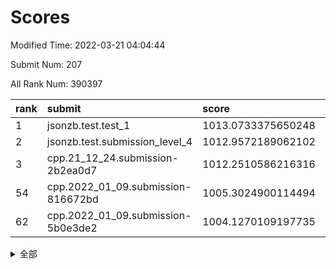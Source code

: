 # Scores

Modified Time: 2022-03-21 04:04:44

Submit Num: 207

All Rank Num: 390397

| rank |               submit               |       score        |       sigma        | pk_num |
| :--- | :--------------------------------- | :----------------- | :----------------- | :----- |
| 1    | jsonzb.test.test_1                 | 1013.0733375650248 | 0.7929585929916242 | 7543   |
| 2    | jsonzb.test.submission_level_4     | 1012.9572189062102 | 0.7886346436121028 | 7544   |
| 3    | cpp.21_12_24.submission-2b2ea0d7   | 1012.2510586216316 | 0.749292997963224  | 7548   |
| 54   | cpp.2022_01_09.submission-816672bd | 1005.3024900114494 | 0.7292305978064189 | 7544   |
| 62   | cpp.2022_01_09.submission-5b0e3de2 | 1004.1270109197735 | 0.7212285236493536 | 7543   |


<details>
<summary>全部</summary>

| rank |                 submit                 |       score        |       sigma        | pk_num |
| :--- | :------------------------------------- | :----------------- | :----------------- | :----- |
| 1    | jsonzb.test.test_1                     | 1013.0733375650248 | 0.7929585929916242 | 7543   |
| 2    | jsonzb.test.submission_level_4         | 1012.9572189062102 | 0.7886346436121028 | 7544   |
| 3    | cpp.21_12_24.submission-2b2ea0d7       | 1012.2510586216316 | 0.749292997963224  | 7548   |
| 4    | gobigger.level_3.submission_level_3_0  | 1011.9847753359767 | 0.7665781493710585 | 7541   |
| 5    | gobigger.level_3.submission_level_3_15 | 1011.7138069550833 | 0.7978493232032724 | 7546   |
| 6    | gobigger.level_3.submission_level_3_2  | 1011.618374380724  | 0.7552344946046678 | 7547   |
| 7    | gobigger.level_3.submission_level_3_36 | 1011.0450552394847 | 0.7547189501565089 | 7541   |
| 8    | gobigger.level_3.submission_level_3_7  | 1010.9932295239681 | 0.8014783697440139 | 7542   |
| 9    | gobigger.level_3.submission_level_3_10 | 1010.9880049498931 | 0.7641552594214566 | 7544   |
| 10   | gobigger.level_3.submission_level_3_46 | 1010.9437366854384 | 0.751124412381541  | 7548   |
| 11   | gobigger.level_3.submission_level_3_29 | 1010.8945831274599 | 0.7517814148309143 | 7544   |
| 12   | gobigger.level_3.submission_level_3_3  | 1010.8943045313188 | 0.7731202364550854 | 7541   |
| 13   | gobigger.level_3.submission_level_3_25 | 1010.8506202064927 | 0.7871629431378017 | 7546   |
| 14   | gobigger.level_3.submission_level_3_26 | 1010.7883249151567 | 0.757490589862618  | 7544   |
| 15   | gobigger.level_3.submission_level_3_43 | 1010.6048112645486 | 0.7503891951603605 | 7543   |
| 16   | gobigger.level_3.submission_level_3_45 | 1010.4703576931079 | 0.7868993218768499 | 7545   |
| 17   | gobigger.level_3.submission_level_3_6  | 1010.4097102787562 | 0.7486420256766178 | 7537   |
| 18   | gobigger.level_3.submission_level_3_21 | 1010.3272347561035 | 0.7664213598493597 | 7549   |
| 19   | gobigger.level_3.submission_level_3_23 | 1010.2116045396796 | 0.7512778201936544 | 7548   |
| 20   | gobigger.level_3.submission_level_3_12 | 1010.1978515603554 | 0.7442164413285169 | 7547   |
| 21   | gobigger.level_3.submission_level_3_47 | 1010.1321619779075 | 0.7430701836759616 | 7544   |
| 22   | gobigger.level_3.submission_level_3_20 | 1010.1011837024007 | 0.7496096124214909 | 7547   |
| 23   | gobigger.level_3.submission_level_3_34 | 1010.0872260662526 | 0.7467759575517184 | 7542   |
| 24   | gobigger.level_3.submission_level_3_28 | 1010.0772871757358 | 0.7384477421499422 | 7545   |
| 25   | gobigger.level_3.submission_level_3_49 | 1010.0528406461167 | 0.7575378692413147 | 7544   |
| 26   | gobigger.level_3.submission_level_3_5  | 1010.0139795593026 | 0.7623669265461948 | 7547   |
| 27   | gobigger.level_3.submission_level_3_31 | 1009.9971675036843 | 0.7699606461877309 | 7541   |
| 28   | gobigger.level_3.submission_level_3_35 | 1009.9613008313129 | 0.7717172007684289 | 7544   |
| 29   | gobigger.level_3.submission_level_3_40 | 1009.9521522182912 | 0.74953629477249   | 7545   |
| 30   | gobigger.level_3.submission_level_3_39 | 1009.8869456363386 | 0.7494853806022184 | 7545   |
| 31   | gobigger.level_3.submission_level_3_19 | 1009.8839826842442 | 0.7307171856015552 | 7548   |
| 32   | gobigger.level_3.submission_level_3_1  | 1009.8271733699789 | 0.7372720482052467 | 7546   |
| 33   | gobigger.level_3.submission_level_3_44 | 1009.8057828712077 | 0.7626476837142397 | 7541   |
| 34   | gobigger.level_3.submission_level_3_4  | 1009.7860827960989 | 0.7543954259750907 | 7542   |
| 35   | gobigger.level_3.submission_level_3_22 | 1009.7839709689674 | 0.7449876625894231 | 7548   |
| 36   | gobigger.level_3.submission_level_3_41 | 1009.7574718925667 | 0.7550320165705795 | 7542   |
| 37   | gobigger.level_3.submission_level_3_11 | 1009.7078376700435 | 0.7713839204555422 | 7545   |
| 38   | gobigger.level_3.submission_level_3_24 | 1009.597496827027  | 0.761685869524255  | 7541   |
| 39   | gobigger.level_3.submission_level_3_33 | 1009.5732569728128 | 0.7450540297987317 | 7543   |
| 40   | gobigger.level_3.submission_level_3_9  | 1009.5406240425446 | 0.7630542291937832 | 7544   |
| 41   | gobigger.level_3.submission_level_3_14 | 1009.5114430831745 | 0.7430178070289928 | 7543   |
| 42   | gobigger.level_3.submission_level_3_37 | 1009.4354771026503 | 0.7682598374169336 | 7547   |
| 43   | gobigger.level_3.submission_level_3_18 | 1009.3920028100854 | 0.7613587789666743 | 7547   |
| 44   | gobigger.level_3.submission_level_3_38 | 1009.3905910593189 | 0.7650844495570048 | 7547   |
| 45   | gobigger.level_3.submission_level_3_16 | 1009.2797081900353 | 0.7495235603866401 | 7537   |
| 46   | gobigger.level_3.submission_level_3_48 | 1009.2180248189557 | 0.7432722813006994 | 7540   |
| 47   | gobigger.level_3.submission_level_3_27 | 1009.184996217039  | 0.7322804678233588 | 7544   |
| 48   | gobigger.level_3.submission_level_3_13 | 1009.1774398294716 | 0.7455281411782    | 7547   |
| 49   | gobigger.level_3.submission_level_3_17 | 1009.0848556389586 | 0.7351139743869249 | 7545   |
| 50   | gobigger.level_3.submission_level_3_42 | 1009.0505557791315 | 0.7549972993845395 | 7544   |
| 51   | gobigger.level_3.submission_level_3_8  | 1009.0337841828497 | 0.7607396578397364 | 7549   |
| 52   | gobigger.level_3.submission_level_3_32 | 1008.2277047147426 | 0.7378864135997113 | 7544   |
| 53   | gobigger.level_3.submission_level_3_30 | 1007.973122652706  | 0.7501656838597364 | 7543   |
| 54   | cpp.2022_01_09.submission-816672bd     | 1005.3024900114494 | 0.7292305978064189 | 7544   |
| 55   | gobigger.level_1.submission_level_1_8  | 1004.9541601697861 | 0.7159206437183291 | 7548   |
| 56   | gobigger.level_1.submission_level_1_23 | 1004.6008977597596 | 0.7241703474418285 | 7542   |
| 57   | gobigger.level_1.submission_level_1_46 | 1004.5622419058521 | 0.7178966590162641 | 7541   |
| 58   | gobigger.level_1.submission_level_1_13 | 1004.2981393728795 | 0.7310687172482883 | 7540   |
| 59   | gobigger.level_1.submission_level_1_45 | 1004.2396204703495 | 0.7211690624944855 | 7546   |
| 60   | gobigger.level_1.submission_level_1_20 | 1004.2380182259202 | 0.7086994874720894 | 7543   |
| 61   | gobigger.level_1.submission_level_1_27 | 1004.2260128347627 | 0.6959684522608817 | 7545   |
| 62   | cpp.2022_01_09.submission-5b0e3de2     | 1004.1270109197735 | 0.7212285236493536 | 7543   |
| 63   | gobigger.level_1.submission_level_1_21 | 1004.1232621243536 | 0.7248911085165058 | 7543   |
| 64   | gobigger.level_1.submission_level_1_1  | 1004.1187713801304 | 0.7210984924820942 | 7551   |
| 65   | gobigger.level_1.submission_level_1_37 | 1004.022150406047  | 0.7307160971722931 | 7545   |
| 66   | gobigger.level_1.submission_level_1_5  | 1004.0012158282051 | 0.7122580342604227 | 7552   |
| 67   | gobigger.level_1.submission_level_1_40 | 1003.8552499209927 | 0.7283899863814352 | 7545   |
| 68   | gobigger.level_1.submission_level_1_19 | 1003.8371978011155 | 0.7135549993434944 | 7544   |
| 69   | gobigger.level_1.submission_level_1_2  | 1003.8311027773385 | 0.7188764681850232 | 7543   |
| 70   | gobigger.level_1.submission_level_1_41 | 1003.8140671892875 | 0.7314319070620398 | 7544   |
| 71   | gobigger.level_1.submission_level_1_25 | 1003.7118523971724 | 0.7217880726413276 | 7548   |
| 72   | gobigger.level_1.submission_level_1_3  | 1003.6983924520657 | 0.7184322500721262 | 7541   |
| 73   | gobigger.level_1.submission_level_1_33 | 1003.6073444354477 | 0.7135845946304665 | 7546   |
| 74   | gobigger.level_1.submission_level_1_35 | 1003.5942547897869 | 0.7211257493450808 | 7543   |
| 75   | gobigger.level_1.submission_level_1_11 | 1003.5859855449128 | 0.7178800558177997 | 7545   |
| 76   | gobigger.level_1.submission_level_1_0  | 1003.5320363376983 | 0.720946280533175  | 7536   |
| 77   | gobigger.level_1.submission_level_1_15 | 1003.3432677129953 | 0.716568493722605  | 7543   |
| 78   | gobigger.level_1.submission_level_1_26 | 1003.3035168466254 | 0.7119385133212003 | 7546   |
| 79   | gobigger.level_1.submission_level_1_48 | 1003.2970688155416 | 0.7084751486484534 | 7543   |
| 80   | gobigger.level_1.submission_level_1_49 | 1003.2072079412163 | 0.6970744494026423 | 7544   |
| 81   | gobigger.level_1.submission_level_1_42 | 1003.2064660553392 | 0.7170173716904834 | 7546   |
| 82   | gobigger.level_1.submission_level_1_22 | 1003.1821038532952 | 0.7133163395218673 | 7547   |
| 83   | gobigger.level_1.submission_level_1_18 | 1003.178283129291  | 0.720728190881468  | 7536   |
| 84   | gobigger.level_1.submission_level_1_4  | 1003.0709513080196 | 0.7164784342132627 | 7545   |
| 85   | gobigger.level_1.submission_level_1_38 | 1003.0454352950305 | 0.7266272596484511 | 7540   |
| 86   | gobigger.level_1.submission_level_1_17 | 1002.9814552995356 | 0.7293973648762143 | 7541   |
| 87   | gobigger.level_1.submission_level_1_14 | 1002.968253244234  | 0.722060394656971  | 7550   |
| 88   | gobigger.level_1.submission_level_1_7  | 1002.937699257112  | 0.7091824571217091 | 7542   |
| 89   | gobigger.level_1.submission_level_1_44 | 1002.9369879255752 | 0.7123057938339644 | 7540   |
| 90   | gobigger.level_1.submission_level_1_32 | 1002.9188464804367 | 0.7132348049716297 | 7541   |
| 91   | gobigger.level_1.submission_level_1_28 | 1002.8374473868778 | 0.7199709713538854 | 7545   |
| 92   | gobigger.level_1.submission_level_1_16 | 1002.7951072788796 | 0.7066229688401884 | 7540   |
| 93   | gobigger.level_1.submission_level_1_30 | 1002.7847645904527 | 0.7193877042539468 | 7546   |
| 94   | gobigger.level_1.submission_level_1_47 | 1002.7517377092756 | 0.707257826377351  | 7545   |
| 95   | gobigger.level_1.submission_level_1_36 | 1002.7123114668206 | 0.7194992474149277 | 7540   |
| 96   | gobigger.level_1.submission_level_1_31 | 1002.706723041831  | 0.707926313725982  | 7546   |
| 97   | gobigger.level_1.submission_level_1_9  | 1002.6920176564635 | 0.7073898217931534 | 7544   |
| 98   | gobigger.level_1.submission_level_1_43 | 1002.6892880036786 | 0.7097371372717182 | 7540   |
| 99   | gobigger.level_1.submission_level_1_24 | 1002.6258044820119 | 0.7253690106781941 | 7550   |
| 100  | gobigger.level_1.submission_level_1_34 | 1002.5609874479929 | 0.707154449403502  | 7543   |
| 101  | gobigger.level_1.submission_level_1_29 | 1002.5274648327667 | 0.7244643884419502 | 7548   |
| 102  | gobigger.level_1.submission_level_1_12 | 1002.4797644243142 | 0.7145460700750125 | 7545   |
| 103  | gobigger.level_1.submission_level_1_10 | 1002.474048137967  | 0.7131346085327147 | 7547   |
| 104  | gobigger.level_1.submission_level_1_6  | 1002.1474768200478 | 0.719142116771322  | 7549   |
| 105  | gobigger.level_1.submission_level_1_39 | 1001.9172360357328 | 0.7085651817182624 | 7545   |
| 106  | gobigger.random.submission_random_1    | 997.6532351796507  | 0.7149137272033701 | 7544   |
| 107  | gobigger.random.submission_random_19   | 997.6116071039488  | 0.7030357854604792 | 7548   |
| 108  | gobigger.random.submission_random_22   | 996.9567481482472  | 0.7130775237359752 | 7544   |
| 109  | gobigger.random.submission_random_47   | 996.9143269407413  | 0.7173697509408283 | 7541   |
| 110  | gobigger.random.submission_random_49   | 996.8437933170541  | 0.7051166094492786 | 7543   |
| 111  | gobigger.random.submission_random_34   | 996.7637723564651  | 0.7139105531507957 | 7544   |
| 112  | gobigger.random.submission_random_38   | 996.7060170718222  | 0.6983500229903779 | 7541   |
| 113  | gobigger.random.submission_random_45   | 996.5504453849969  | 0.7156606261506687 | 7538   |
| 114  | gobigger.random.submission_random_14   | 996.5431420060424  | 0.7223152545018667 | 7544   |
| 115  | gobigger.random.submission_random_2    | 996.5182916449121  | 0.7113441939488007 | 7544   |
| 116  | gobigger.random.submission_random_30   | 996.4697065800945  | 0.706339583590533  | 7545   |
| 117  | gobigger.random.submission_random_18   | 996.3958120543401  | 0.7310083939083768 | 7543   |
| 118  | gobigger.random.submission_random_7    | 996.2704163709348  | 0.7169417522605592 | 7548   |
| 119  | gobigger.random.submission_random_48   | 996.2631035985672  | 0.7099959322985315 | 7546   |
| 120  | gobigger.random.submission_random_21   | 996.2555528717377  | 0.7129411510100175 | 7546   |
| 121  | gobigger.random.submission_random_37   | 996.192935034113   | 0.7024516908638204 | 7543   |
| 122  | gobigger.random.submission_random_13   | 996.1709374478643  | 0.6959792582954443 | 7540   |
| 123  | gobigger.random.submission_random_36   | 996.1295837391957  | 0.7091769192698353 | 7540   |
| 124  | gobigger.random.submission_random_28   | 996.1077238961639  | 0.7150883748219955 | 7542   |
| 125  | gobigger.random.submission_random_3    | 996.0642248445022  | 0.7104596392870968 | 7542   |
| 126  | gobigger.random.submission_random_9    | 996.0490746071233  | 0.7168094715859652 | 7541   |
| 127  | gobigger.random.submission_random_42   | 995.9981822349976  | 0.7165076227224677 | 7545   |
| 128  | gobigger.random.submission_random_17   | 995.9793495507051  | 0.6938510539233619 | 7548   |
| 129  | gobigger.random.submission_random_16   | 995.9462551471566  | 0.7008482371143409 | 7548   |
| 130  | gobigger.random.submission_random_33   | 995.8951142094658  | 0.71672516688811   | 7541   |
| 131  | gobigger.random.submission_random_25   | 995.8898441902052  | 0.7027788131950398 | 7549   |
| 132  | gobigger.random.submission_random_44   | 995.8509153402321  | 0.6986338714129345 | 7544   |
| 133  | gobigger.random.submission_random_6    | 995.8265089580151  | 0.7131303365366196 | 7541   |
| 134  | gobigger.random.submission_random_12   | 995.8052578579614  | 0.7154798432542344 | 7543   |
| 135  | gobigger.random.submission_random_26   | 995.7509308039267  | 0.7056962323892729 | 7548   |
| 136  | gobigger.random.submission_random_46   | 995.7227568574557  | 0.7034406041951841 | 7547   |
| 137  | gobigger.random.submission_random_24   | 995.6958073752455  | 0.7121046539757666 | 7545   |
| 138  | gobigger.random.submission_random_39   | 995.674977188805   | 0.7117022379592415 | 7540   |
| 139  | gobigger.random.submission_random_10   | 995.657363952093   | 0.7065453386521847 | 7547   |
| 140  | gobigger.random.submission_random_20   | 995.6444736662158  | 0.7028182647573749 | 7541   |
| 141  | gobigger.random.submission_random_23   | 995.5983957928087  | 0.7294962485194112 | 7545   |
| 142  | gobigger.random.submission_random_27   | 995.5881863370438  | 0.7007091447650399 | 7548   |
| 143  | gobigger.random.submission_random_15   | 995.5769211382081  | 0.7146474752642398 | 7544   |
| 144  | gobigger.random.submission_random_8    | 995.566783227505   | 0.7245009360464301 | 7536   |
| 145  | gobigger.random.submission_random_43   | 995.5486106900981  | 0.7043577661475378 | 7543   |
| 146  | gobigger.random.submission_random_31   | 995.484166063375   | 0.7092652016516653 | 7546   |
| 147  | gobigger.random.submission_random_41   | 995.4780611886456  | 0.7015215920496002 | 7537   |
| 148  | gobigger.random.submission_random_35   | 995.3467801698713  | 0.7098119003616216 | 7544   |
| 149  | gobigger.random.submission_random_32   | 995.2413763425483  | 0.7143214872908039 | 7546   |
| 150  | gobigger.random.submission_random_4    | 995.2302098251853  | 0.7208278455284107 | 7545   |
| 151  | gobigger.random.submission_random_5    | 995.1703611484792  | 0.7191319134511532 | 7536   |
| 152  | gobigger.random.submission_random_0    | 994.9413984841104  | 0.725660752526693  | 7545   |
| 153  | gobigger.random.submission_random_11   | 994.9110845596194  | 0.7188878070770286 | 7546   |
| 154  | gobigger.random.submission_random_40   | 994.7410828166385  | 0.7074620162164285 | 7543   |
| 155  | gobigger.random.submission_random_29   | 994.6013549746926  | 0.7350422808542305 | 7545   |
| 156  | gobigger.level_2.submission_level_2_44 | 994.206019734891   | 0.7402184925355568 | 7549   |
| 157  | gobigger.level_2.submission_level_2_1  | 993.5299036748461  | 0.7305609501551132 | 7546   |
| 158  | gobigger.level_2.submission_level_2_28 | 993.4605987289644  | 0.7386829493869863 | 7544   |
| 159  | gobigger.level_2.submission_level_2_5  | 993.4415891703298  | 0.7277215599760681 | 7544   |
| 160  | gobigger.level_2.submission_level_2_30 | 993.357055178987   | 0.720071712440111  | 7538   |
| 161  | gobigger.level_2.submission_level_2_10 | 993.2859005641973  | 0.7420633125006758 | 7545   |
| 162  | gobigger.level_2.submission_level_2_14 | 993.1599698460527  | 0.7484768236238402 | 7546   |
| 163  | gobigger.level_2.submission_level_2_32 | 993.1589101646878  | 0.7200892244600151 | 7545   |
| 164  | gobigger.level_2.submission_level_2_37 | 992.863010827164   | 0.7361863266784596 | 7541   |
| 165  | gobigger.level_2.submission_level_2_24 | 992.8525244195781  | 0.7186514308583761 | 7542   |
| 166  | gobigger.level_2.submission_level_2_38 | 992.7259337945961  | 0.7311484846850529 | 7546   |
| 167  | gobigger.level_2.submission_level_2_17 | 992.6149717357636  | 0.744781060606567  | 7547   |
| 168  | gobigger.level_2.submission_level_2_27 | 992.5097896146995  | 0.7421472131454382 | 7543   |
| 169  | gobigger.level_2.submission_level_2_22 | 992.4329678217666  | 0.7351104629363953 | 7544   |
| 170  | gobigger.level_2.submission_level_2_0  | 992.4190633588994  | 0.7373747196347782 | 7542   |
| 171  | gobigger.level_2.submission_level_2_13 | 992.4146770669325  | 0.748980368547321  | 7544   |
| 172  | gobigger.level_2.submission_level_2_7  | 992.3835685523268  | 0.7299813269945423 | 7543   |
| 173  | gobigger.level_2.submission_level_2_47 | 992.3501803377076  | 0.732159133622992  | 7539   |
| 174  | gobigger.level_2.submission_level_2_39 | 992.287352795129   | 0.7401352679674823 | 7543   |
| 175  | gobigger.level_2.submission_level_2_2  | 992.2252793755056  | 0.7525130173145563 | 7549   |
| 176  | gobigger.level_2.submission_level_2_34 | 992.2093577329952  | 0.7491187475906304 | 7543   |
| 177  | gobigger.level_2.submission_level_2_29 | 992.2012926009696  | 0.7431423747628494 | 7545   |
| 178  | gobigger.level_2.submission_level_2_19 | 992.1815184151301  | 0.7459937080231406 | 7544   |
| 179  | gobigger.level_2.submission_level_2_21 | 992.144476575909   | 0.7514947654753112 | 7543   |
| 180  | gobigger.level_2.submission_level_2_18 | 992.1193762483321  | 0.7429054889800628 | 7542   |
| 181  | gobigger.level_2.submission_level_2_20 | 992.1074211313799  | 0.730559445399431  | 7541   |
| 182  | gobigger.level_2.submission_level_2_31 | 992.0807019280174  | 0.7666229194773271 | 7543   |
| 183  | gobigger.level_2.submission_level_2_35 | 992.0497108083184  | 0.7553725098274258 | 7545   |
| 184  | gobigger.level_2.submission_level_2_42 | 992.0365040868592  | 0.7535212980241998 | 7545   |
| 185  | gobigger.level_2.submission_level_2_45 | 992.0255589047299  | 0.7363858968998562 | 7548   |
| 186  | gobigger.level_2.submission_level_2_40 | 991.93902615306    | 0.730903715161246  | 7545   |
| 187  | gobigger.level_2.submission_level_2_3  | 991.9334681192644  | 0.737738038353108  | 7543   |
| 188  | gobigger.level_2.submission_level_2_49 | 991.8274373120299  | 0.7440698194050801 | 7544   |
| 189  | gobigger.level_2.submission_level_2_16 | 991.8105537583735  | 0.7370120209728186 | 7542   |
| 190  | gobigger.level_2.submission_level_2_6  | 991.6186492869363  | 0.7446872888641635 | 7540   |
| 191  | gobigger.level_2.submission_level_2_11 | 991.575767471607   | 0.7565388512671262 | 7542   |
| 192  | gobigger.level_2.submission_level_2_48 | 991.5546709088471  | 0.7479950974635123 | 7543   |
| 193  | gobigger.level_2.submission_level_2_46 | 991.5050010243217  | 0.7557686467255776 | 7546   |
| 194  | gobigger.level_2.submission_level_2_8  | 991.399746139415   | 0.7527277343284886 | 7545   |
| 195  | gobigger.level_2.submission_level_2_43 | 991.3546190360026  | 0.7504426126116626 | 7544   |
| 196  | gobigger.level_2.submission_level_2_25 | 991.3522570785298  | 0.7641055997749849 | 7543   |
| 197  | gobigger.level_2.submission_level_2_23 | 991.3367886405555  | 0.7561779992443229 | 7540   |
| 198  | gobigger.level_2.submission_level_2_15 | 991.3109625312603  | 0.7489155779306585 | 7542   |
| 199  | gobigger.level_2.submission_level_2_36 | 991.2600520752309  | 0.7539389927710877 | 7542   |
| 200  | gobigger.level_2.submission_level_2_26 | 991.2164926358513  | 0.7367289441779532 | 7540   |
| 201  | gobigger.level_2.submission_level_2_33 | 991.0416800727016  | 0.758880815683934  | 7544   |
| 202  | gobigger.level_2.submission_level_2_9  | 990.9314487825476  | 0.7639542985769772 | 7543   |
| 203  | gobigger.level_2.submission_level_2_4  | 990.6610048397671  | 0.7651010842365845 | 7543   |
| 204  | gobigger.level_2.submission_level_2_41 | 990.6529462693414  | 0.7740410188375714 | 7543   |
| 205  | gobigger.level_2.submission_level_2_12 | 990.2051789304606  | 0.7622939137329442 | 7543   |
| 206  | gobigger.none.submission_none_1        | 974.8777087933782  | 1.6910119989452561 | 7545   |
| 207  | gobigger.none.submission_none_0        | 974.8243543674608  | 1.482845634838138  | 7543   |

</details>